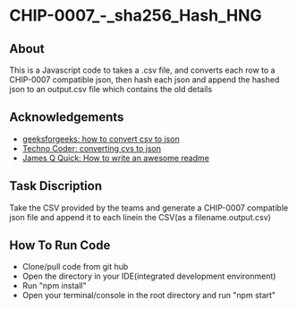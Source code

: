# CHIP-0007_-_sha256_Hash_HNG

## About
This is a Javascript code to takes a .csv file, and converts each row to a CHIP-0007 compatible json, 
then hash each json and append the hashed json to an  output.csv file which contains the old details


## Acknowledgements

 - [geeksforgeeks: how to convert csv to json](https://www.geeksforgeeks.org/how-to-convert-csv-to-json-file-having-comma-separated-values-in-node-js/)
 - [Techno Coder: converting cvs to json](https://www.youtube.com/watch?v=QL0yf9ypvdA)
 - [James Q Quick: How to write an awesome readme](https://www.youtube.com/watch?v=OeBoVOtIAOk&t=12s)


## Task Discription
Take the CSV provided by the teams and generate a CHIP-0007 compatible json file and append it to each linein the CSV(as a filename.output.csv)
## How To Run Code
- Clone/pull code from git hub
 - Open the directory in your IDE(integrated development environment)
 - Run "npm install"
 - Open your terminal/console in the root directory and run "npm start"
